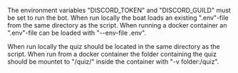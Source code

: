 The environment variables "DISCORD_TOKEN" and "DISCORD_GUILD" must be set to run the bot.
When run locally the boat loads an existing ".env"-file from the same directory as the script.
When running a docker container an ".env"-file can be loaded with "--env-file .env".

When run locally the quiz should be located in the same directory as the script.
When run from a docker container the folder containing the quiz should be mountet to "/quiz/" inside the container with "-v folder:/quiz".
